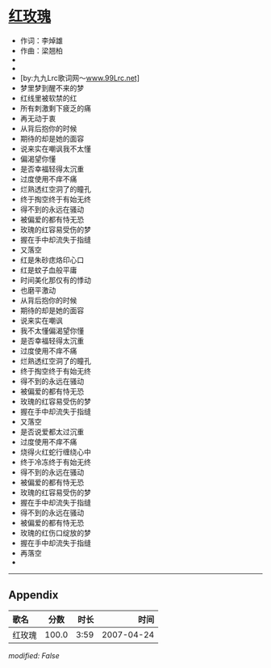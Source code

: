 # [红玫瑰](https://music.163.com/song?id=65533)

* 作词：李焯雄
* 作曲：梁翘柏
* 
* 
* [by:九九Lrc歌词网～www.99Lrc.net]
* 梦里梦到醒不来的梦
* 红线里被软禁的红
* 所有刺激剩下疲乏的痛
* 再无动于衷
* 从背后抱你的时候
* 期待的却是她的面容
* 说来实在嘲讽我不太懂
* 偏渴望你懂
* 是否幸福轻得太沉重
* 过度使用不痒不痛
* 烂熟透红空洞了的瞳孔
* 终于掏空终于有始无终
* 得不到的永远在骚动
* 被偏爱的都有恃无恐
* 玫瑰的红容易受伤的梦
* 握在手中却流失于指缝
* 又落空
* 红是朱砂痣烙印心口
* 红是蚊子血般平庸
* 时间美化那仅有的悸动
* 也磨平激动
* 从背后抱你的时候
* 期待的却是她的面容
* 说来实在嘲讽
* 我不太懂偏渴望你懂
* 是否幸福轻得太沉重
* 过度使用不痒不痛
* 烂熟透红空洞了的瞳孔
* 终于掏空终于有始无终
* 得不到的永远在骚动
* 被偏爱的都有恃无恐
* 玫瑰的红容易受伤的梦
* 握在手中却流失于指缝
* 又落空
* 是否说爱都太过沉重
* 过度使用不痒不痛
* 烧得火红蛇行缠绕心中
* 终于冷冻终于有始无终
* 得不到的永远在骚动
* 被偏爱的都有恃无恐
* 玫瑰的红容易受伤的梦
* 握在手中却流失于指缝
* 得不到的永远在骚动
* 被偏爱的都有恃无恐
* 玫瑰的红伤口绽放的梦
* 握在手中却流失于指缝
* 再落空
* 


---

## Appendix

|歌名|分数|时长|时间|
|:---|:---:|---:|---:|
|红玫瑰|100.0|3:59|2007-04-24

*modified: False*